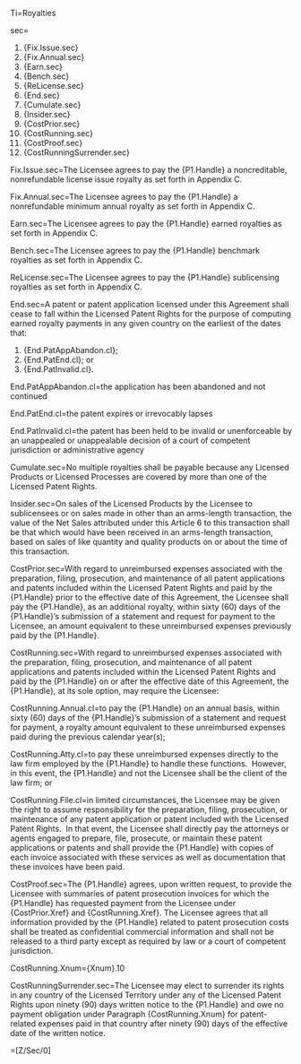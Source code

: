 Ti=Royalties

sec=<ol><li>{Fix.Issue.sec}</li><li>{Fix.Annual.sec}</li><li>{Earn.sec}</li><li>{Bench.sec}</li><li>{ReLicense.sec}</li><li>{End.sec}</li><li>{Cumulate.sec}</li><li>{Insider.sec}</li><li>{CostPrior.sec}</li><li>{CostRunning.sec}</li><li>{CostProof.sec}</li><li>{CostRunningSurrender.sec}</li></ol>

Fix.Issue.sec=The Licensee agrees to pay the {P1.Handle} a noncreditable, nonrefundable license issue royalty as set forth in Appendix C.

Fix.Annual.sec=The Licensee agrees to pay the {P1.Handle} a nonrefundable minimum annual royalty as set forth in Appendix C.

Earn.sec=The Licensee agrees to pay the {P1.Handle} earned royalties as set forth in Appendix C.

Bench.sec=The Licensee agrees to pay the {P1.Handle} benchmark royalties as set forth in Appendix C.

ReLicense.sec=The Licensee agrees to pay the {P1.Handle} sublicensing royalties as set forth in Appendix C.

End.sec=A patent or patent application licensed under this Agreement shall cease to fall within the Licensed Patent Rights for the purpose of computing earned royalty payments in any given country on the earliest of the dates that:<ol><li>{End.PatAppAbandon.cl};</li><li>{End.PatEnd.cl}; or</li><li>{End.PatInvalid.cl}.</li></ol>

End.PatAppAbandon.cl=the application has been abandoned and not continued

End.PatEnd.cl=the patent expires or irrevocably lapses

End.PatInvalid.cl=the patent has been held to be invalid or unenforceable by an unappealed or unappealable decision of a court of competent jurisdiction or administrative agency

Cumulate.sec=No multiple royalties shall be payable because any Licensed Products or Licensed Processes are covered by more than one of the Licensed Patent Rights.

Insider.sec=On sales of the Licensed Products by the Licensee to sublicensees or on sales made in other than an arms-length transaction, the value of the Net Sales attributed under this Article 6 to this transaction shall be that which would have been received in an arms-length transaction, based on sales of like quantity and quality products on or about the time of this transaction.

CostPrior.sec=With regard to unreimbursed expenses associated with the preparation, filing, prosecution, and maintenance of all patent applications and patents included within the Licensed Patent Rights and paid by the {P1.Handle} prior to the effective date of this Agreement, the Licensee shall pay the {P1.Handle}, as an additional royalty, within sixty (60) days of the {P1.Handle}’s submission of a statement and request for payment to the Licensee, an amount equivalent to these unreimbursed expenses previously paid by the {P1.Handle}.

CostRunning.sec=With regard to unreimbursed expenses associated with the preparation, filing, prosecution, and maintenance of all patent applications and patents included within the Licensed Patent Rights and paid by the {P1.Handle} on or after the effective date of this Agreement, the {P1.Handle}, at its sole option, may require the Licensee:

CostRunning.Annual.cl=to pay the {P1.Handle} on an annual basis, within sixty (60) days of the {P1.Handle}’s submission of a statement and request for payment, a royalty amount equivalent to these unreimbursed expenses paid during the previous calendar year(s);

CostRunning.Atty.cl=to pay these unreimbursed expenses directly to the law firm employed by the {P1.Handle} to handle these functions.  However, in this event, the {P1.Handle} and not the Licensee shall be the client of the law firm; or

CostRunning.File.cl=in limited circumstances, the Licensee may be given the right to assume responsibility for the preparation, filing, prosecution, or maintenance of any patent application or patent included with the Licensed Patent Rights.  In that event, the Licensee shall directly pay the attorneys or agents engaged to prepare, file, prosecute, or maintain these patent applications or patents and shall provide the {P1.Handle} with copies of each invoice associated with these services as well as documentation that these invoices have been paid.

CostProof.sec=The {P1.Handle} agrees, upon written request, to provide the Licensee with summaries of patent prosecution invoices for which the {P1.Handle} has requested payment from the Licensee under {CostPrior.Xref} and {CostRunning.Xref}. The Licensee agrees that all information provided by the {P1.Handle} related to patent prosecution costs shall be treated as confidential commercial information and shall not be released to a third party except as required by law or a court of competent jurisdiction.

CostRunning.Xnum={Xnum}.10

CostRunningSurrender.sec=The Licensee may elect to surrender its rights in any country of the Licensed Territory under any of the Licensed Patent Rights upon ninety (90) days written notice to the {P1.Handle} and owe no payment obligation under Paragraph {CostRunning.Xnum} for patent-related expenses paid in that country after ninety (90) days of the effective date of the written notice.

=[Z/Sec/0]
